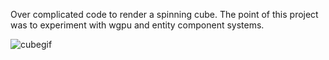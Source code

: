 Over complicated code to render a spinning cube. The point of this project was to experiment with wgpu and entity component systems.

![cubegif](https://user-images.githubusercontent.com/73037091/232589103-3f4fe1a9-2b97-4dea-b233-1f7992bc7177.gif)
